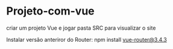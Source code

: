 # Projeto-com-vue


criar um projeto Vue e jogar pasta SRC para visualizar o site 


Instalar versão anteriror do Router: npm install vue-router@3.4.3
